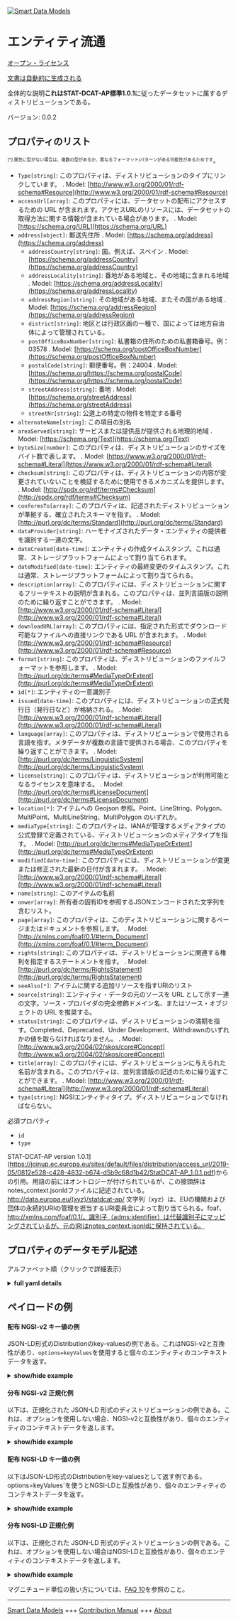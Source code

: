<!-- 10-Header -->    
[![Smart Data Models](https://smartdatamodels.org/wp-content/uploads/2022/01/SmartDataModels_logo.png "Logo")](https://smartdatamodels.org)    
エンティティ流通    
========<!-- /10-Header -->    
<!-- 15-License -->    
[オープン・ライセンス](https://github.com/smart-data-models//dataModel.STAT-DCAT-AP/blob/master/Distribution/LICENSE.md)    
[文書は自動的に生成される](https://docs.google.com/presentation/d/e/2PACX-1vTs-Ng5dIAwkg91oTTUdt8ua7woBXhPnwavZ0FxgR8BsAI_Ek3C5q97Nd94HS8KhP-r_quD4H0fgyt3/pub?start=false&loop=false&delayms=3000#slide=id.gb715ace035_0_60)    
<!-- /15-License -->    
<!-- 20-Description -->    
全体的な説明**これはSTAT-DCAT-AP標準1.0.1**に従ったデータセットに属するディストリビューションである。    
バージョン: 0.0.2    
<!-- /20-Description -->    
<!-- 30-PropertiesList -->    
## プロパティのリスト    
<sup><sub>[*] 属性に型がない場合は、複数の型があるか、異なるフォーマット/パターンがある可能性があるためです</sub></sup>。    
- `Type[string]`: このプロパティは、ディストリビューションのタイプにリンクしています。  . Model: [http://www.w3.org/2000/01/rdf-schema#Resource](http://www.w3.org/2000/01/rdf-schema#Resource)- `accessUrl[array]`: このプロパティには、データセットの配布にアクセスするための URL が含まれます。アクセスURLのリソースには、データセットの取得方法に関する情報が含まれている場合があります。  . Model: [https://schema.org/URL](https://schema.org/URL)- `address[object]`: 郵送先住所  . Model: [https://schema.org/address](https://schema.org/address)	- `addressCountry[string]`: 国。例えば、スペイン  . Model: [https://schema.org/addressCountry](https://schema.org/addressCountry)    
	- `addressLocality[string]`: 番地がある地域と、その地域に含まれる地域  . Model: [https://schema.org/addressLocality](https://schema.org/addressLocality)    
	- `addressRegion[string]`: その地域がある地域、またその国がある地域  . Model: [https://schema.org/addressRegion](https://schema.org/addressRegion)    
	- `district[string]`: 地区とは行政区画の一種で、国によっては地方自治体によって管理されている。      
	- `postOfficeBoxNumber[string]`: 私書箱の住所のための私書箱番号。例：03578  . Model: [https://schema.org/postOfficeBoxNumber](https://schema.org/postOfficeBoxNumber)    
	- `postalCode[string]`: 郵便番号。例：24004  . Model: [https://schema.org/https://schema.org/postalCode](https://schema.org/https://schema.org/postalCode)    
	- `streetAddress[string]`: 番地  . Model: [https://schema.org/streetAddress](https://schema.org/streetAddress)    
	- `streetNr[string]`: 公道上の特定の物件を特定する番号      
- `alternateName[string]`: この項目の別名  - `areaServed[string]`: サービスまたは提供品が提供される地理的地域  . Model: [https://schema.org/Text](https://schema.org/Text)- `byteSize[number]`: このプロパティは、ディストリビューションのサイズをバイト数で表します。  . Model: [https://www.w3.org/2000/01/rdf-schema#Literal](https://www.w3.org/2000/01/rdf-schema#Literal)- `checksum[string]`: このプロパティは、ディストリビューションの内容が変更されていないことを検証するために使用できるメカニズムを提供します。  . Model: [http://spdx.org/rdf/terms#Checksum](http://spdx.org/rdf/terms#Checksum)- `conformsTo[array]`: このプロパティは、記述されたディストリビューションが準拠する、確立されたスキーマを指す。  . Model: [http://purl.org/dc/terms/Standard](http://purl.org/dc/terms/Standard)- `dataProvider[string]`: ハーモナイズされたデータ・エンティティの提供者を識別する一連の文字。  - `dateCreated[date-time]`: エンティティの作成タイムスタンプ。これは通常、ストレージプラットフォームによって割り当てられます。  - `dateModified[date-time]`: エンティティの最終変更のタイムスタンプ。これは通常、ストレージプラットフォームによって割り当てられる。  - `description[array]`: このプロパティには、ディストリビューションに関するフリーテキストの説明が含まれる。このプロパティは、並列言語版の説明のために繰り返すことができます。  . Model: [http://www.w3.org/2000/01/rdf-schema#Literal](http://www.w3.org/2000/01/rdf-schema#Literal)- `downloadURL[array]`: このプロパティには、指定された形式でダウンロード可能なファイルへの直接リンクである URL が含まれます。  . Model: [http://www.w3.org/2000/01/rdf-schema#Resource](http://www.w3.org/2000/01/rdf-schema#Resource)- `format[string]`: このプロパティは、ディストリビューションのファイルフォーマットを参照します。  . Model: [http://purl.org/dc/terms#MediaTypeOrExtent](http://purl.org/dc/terms#MediaTypeOrExtent)- `id[*]`: エンティティの一意識別子  - `issued[date-time]`: このプロパティには、ディストリビューションの正式発行日（発行日など）が格納される。  . Model: [http://www.w3.org/2000/01/rdf-schema#Literal](http://www.w3.org/2000/01/rdf-schema#Literal)- `language[array]`: このプロパティは、ディストリビューションで使用される言語を指す。メタデータが複数の言語で提供される場合、このプロパティを繰り返すことができます。  . Model: [http://purl.org/dc/terms/LinguisticSystem](http://purl.org/dc/terms/LinguisticSystem)- `license[string]`: このプロパティは、ディストリビューションが利用可能となるライセンスを意味する。  . Model: [http://purl.org/dc/terms#LicenseDocument](http://purl.org/dc/terms#LicenseDocument)- `location[*]`: アイテムへの Geojson 参照。Point、LineString、Polygon、MultiPoint、MultiLineString、MultiPolygon のいずれか。  - `mediaType[string]`: このプロパティは、IANAが管理するメディアタイプの公式登録で定義されている、ディストリビューションのメディアタイプを指す。  . Model: [http://purl.org/dc/terms#MediaTypeOrExtent](http://purl.org/dc/terms#MediaTypeOrExtent)- `modified[date-time]`: このプロパティには、ディストリビューションが変更または修正された最新の日付が含まれます。  . Model: [http://www.w3.org/2000/01/rdf-schema#Literal](http://www.w3.org/2000/01/rdf-schema#Literal)- `name[string]`: このアイテムの名前  - `onwer[array]`: 所有者の固有IDを参照するJSONエンコードされた文字列を含むリスト。  - `page[array]`: このプロパティは、このディストリビューションに関するページまたはドキュメントを参照します。  . Model: [http://xmlns.com/foaf/0.1/#term_Document](http://xmlns.com/foaf/0.1/#term_Document)- `rights[string]`: このプロパティは、ディストリビューションに関連する権利を指定するステートメントを指す。  . Model: [http://purl.org/dc/terms/RightsStatement](http://purl.org/dc/terms/RightsStatement)- `seeAlso[*]`: アイテムに関する追加リソースを指すURIのリスト  - `source[string]`: エンティティ・データの元のソースを URL として示す一連の文字。ソース・プロバイダの完全修飾ドメイン名、またはソース・オブジェクトの URL を推奨する。  - `status[string]`: このプロパティは、ディストリビューションの満期を指す。Completed、Deprecated、Under Development、Withdrawnのいずれかの値を取らなければなりません。  . Model: [http://www.w3.org/2004/02/skos/core#Concept](http://www.w3.org/2004/02/skos/core#Concept)- `title[array]`: このプロパティには、ディストリビューションに与えられた名前が含まれる。このプロパティは、並列言語版の記述のために繰り返すことができます。  . Model: [http://www.w3.org/2000/01/rdf-schema#Literal](http://www.w3.org/2000/01/rdf-schema#Literal)- `type[string]`: NGSIエンティティタイプ。ディストリビューションでなければならない。  <!-- /30-PropertiesList -->    
<!-- 35-RequiredProperties -->    
必須プロパティ    
- `id`  - `type`  <!-- /35-RequiredProperties -->    
<!-- 40-RequiredProperties -->    
STAT-DCAT-AP version 1.0.1](https://joinup.ec.europa.eu/sites/default/files/distribution/access_url/2019-05/0812e528-c428-4832-b674-d5b9c68d1b42/StatDCAT-AP_1.0.1.pdf)からの引用。用語の前にはオントロジーが付けられているが、この接頭辞はnotes_context.jsonldファイルに記述されている。http://data.europa.eu/(xyz)/statdcat-ap/ 文字列（xyz）は、EUの機関および団体の永続的URIの管理を担当するURI委員会によって割り当てられる。foaf、http://xmlns.com/foaf/0.1/。識別子（adms:identifier）は代替識別子にマッピングされているが、元のIRIはnotes_context.jsonldに保持されている。    
<!-- /40-RequiredProperties -->    
<!-- 50-DataModelHeader -->    
## プロパティのデータモデル記述    
アルファベット順（クリックで詳細表示）    
<!-- /50-DataModelHeader -->    
<!-- 60-ModelYaml -->    
<details><summary><strong>full yaml details</strong></summary>      
```yaml    
Distribution:      
  description: This is a distribution belonging ot a dataset according to the STAT-DCAT-AP standard 1.0.1      
  properties:      
    Type:      
      description: 'This property links to a type of the Distribution, e.g. that it is a visualisation'      
      type: string      
      x-ngsi:      
        model: "http://www.w3.org/2000/01/rdf-schema#Resource"      
        type: Property      
    accessUrl:      
      description: This property contains a URL that gives access to a Distribution of the Dataset. The resource at the access URL may contain information about how to get the Dataset      
      items:      
        minItems: 1      
        type: string      
      type: array      
      x-ngsi:      
        model: https://schema.org/URL      
        type: Property      
    address:      
      description: The mailing address      
      properties:      
        addressCountry:      
          description: 'The country. For example, Spain'      
          type: string      
          x-ngsi:      
            model: https://schema.org/addressCountry      
            type: Property      
        addressLocality:      
          description: 'The locality in which the street address is, and which is in the region'      
          type: string      
          x-ngsi:      
            model: https://schema.org/addressLocality      
            type: Property      
        addressRegion:      
          description: 'The region in which the locality is, and which is in the country'      
          type: string      
          x-ngsi:      
            model: https://schema.org/addressRegion      
            type: Property      
        district:      
          description: 'A district is a type of administrative division that, in some countries, is managed by the local government'      
          type: string      
          x-ngsi:      
            type: Property      
        postOfficeBoxNumber:      
          description: 'The post office box number for PO box addresses. For example, 03578'      
          type: string      
          x-ngsi:      
            model: https://schema.org/postOfficeBoxNumber      
            type: Property      
        postalCode:      
          description: 'The postal code. For example, 24004'      
          type: string      
          x-ngsi:      
            model: https://schema.org/https://schema.org/postalCode      
            type: Property      
        streetAddress:      
          description: The street address      
          type: string      
          x-ngsi:      
            model: https://schema.org/streetAddress      
            type: Property      
        streetNr:      
          description: Number identifying a specific property on a public street      
          type: string      
          x-ngsi:      
            type: Property      
      type: object      
      x-ngsi:      
        model: https://schema.org/address      
        type: Property      
    alternateName:      
      description: An alternative name for this item      
      type: string      
      x-ngsi:      
        type: Property      
    areaServed:      
      description: The geographic area where a service or offered item is provided      
      type: string      
      x-ngsi:      
        model: https://schema.org/Text      
        type: Property      
    byteSize:      
      description: This property contains the size of a Distribution in bytes      
      type: number      
      x-ngsi:      
        model: "https://www.w3.org/2000/01/rdf-schema#Literal"      
        type: Property      
    checksum:      
      description: This property provides a mechanism that can be used to verify that the contents of a distribution have not changed      
      type: string      
      x-ngsi:      
        model: "http://spdx.org/rdf/terms#Checksum"      
        type: Property      
    conformsTo:      
      description: This property refers to an established schema to which the described Distribution conforms      
      items:      
        description: Every rule o standard the distribution complies with      
        type: string      
        x-ngsi:      
          type: Property      
      type: array      
      x-ngsi:      
        model: http://purl.org/dc/terms/Standard      
        type: Property      
    dataProvider:      
      description: A sequence of characters identifying the provider of the harmonised data entity      
      type: string      
      x-ngsi:      
        type: Property      
    dateCreated:      
      description: Entity creation timestamp. This will usually be allocated by the storage platform      
      format: date-time      
      type: string      
      x-ngsi:      
        type: Property      
    dateModified:      
      description: Timestamp of the last modification of the entity. This will usually be allocated by the storage platform      
      format: date-time      
      type: string      
      x-ngsi:      
        type: Property      
    description:      
      description: This property contains a free-text account of the Distribution. This property can be repeated for parallel language versions of the description      
      items:      
        description: Every description of the distribution in a language      
        type: string      
        x-ngsi:      
          type: Property      
      type: array      
      x-ngsi:      
        model: "http://www.w3.org/2000/01/rdf-schema#Literal"      
        type: Property      
    downloadURL:      
      description: This property contains a URL that is a direct link to a downloadable file in a given format      
      items:      
        description: Every URL available for downloading      
        format: uri      
        type: string      
        x-ngsi:      
          type: Property      
      type: array      
      x-ngsi:      
        model: "http://www.w3.org/2000/01/rdf-schema#Resource"      
        type: Property      
    format:      
      description: This property refers to the file format of the Distribution      
      type: string      
      x-ngsi:      
        model: "http://purl.org/dc/terms#MediaTypeOrExtent"      
        type: Property      
    id:      
      anyOf:      
        - description: Identifier format of any NGSI entity      
          maxLength: 256      
          minLength: 1      
          pattern: ^[\w\-\.\{\}\$\+\*\[\]`|~^@!,:\\]+$      
          type: string      
          x-ngsi:      
            type: Property      
        - description: Identifier format of any NGSI entity      
          format: uri      
          type: string      
          x-ngsi:      
            type: Property      
      description: Unique identifier of the entity      
      x-ngsi:      
        type: Property      
    issued:      
      description: 'This property contains the date of formal issuance (e.g., publication) of the Distribution'      
      format: date-time      
      type: string      
      x-ngsi:      
        model: "http://www.w3.org/2000/01/rdf-schema#Literal"      
        type: Property      
    language:      
      description: This property refers to a language used in the Distribution. This property can be repeated if the metadata is provided in multiple languages      
      items:      
        type: string      
      type: array      
      x-ngsi:      
        model: http://purl.org/dc/terms/LinguisticSystem      
        type: Property      
    license:      
      description: This property refers to the licence under which the Distribution is made available      
      type: string      
      x-ngsi:      
        model: "http://purl.org/dc/terms#LicenseDocument"      
        type: Property      
    location:      
      description: 'Geojson reference to the item. It can be Point, LineString, Polygon, MultiPoint, MultiLineString or MultiPolygon'      
      oneOf:      
        - description: Geojson reference to the item. Point      
          properties:      
            bbox:      
              items:      
                type: number      
              minItems: 4      
              type: array      
            coordinates:      
              items:      
                type: number      
              minItems: 2      
              type: array      
            type:      
              enum:      
                - Point      
              type: string      
          required:      
            - type      
            - coordinates      
          title: GeoJSON Point      
          type: object      
          x-ngsi:      
            type: GeoProperty      
        - description: Geojson reference to the item. LineString      
          properties:      
            bbox:      
              items:      
                type: number      
              minItems: 4      
              type: array      
            coordinates:      
              items:      
                items:      
                  type: number      
                minItems: 2      
                type: array      
              minItems: 2      
              type: array      
            type:      
              enum:      
                - LineString      
              type: string      
          required:      
            - type      
            - coordinates      
          title: GeoJSON LineString      
          type: object      
          x-ngsi:      
            type: GeoProperty      
        - description: Geojson reference to the item. Polygon      
          properties:      
            bbox:      
              items:      
                type: number      
              minItems: 4      
              type: array      
            coordinates:      
              items:      
                items:      
                  items:      
                    type: number      
                  minItems: 2      
                  type: array      
                minItems: 4      
                type: array      
              type: array      
            type:      
              enum:      
                - Polygon      
              type: string      
          required:      
            - type      
            - coordinates      
          title: GeoJSON Polygon      
          type: object      
          x-ngsi:      
            type: GeoProperty      
        - description: Geojson reference to the item. MultiPoint      
          properties:      
            bbox:      
              items:      
                type: number      
              minItems: 4      
              type: array      
            coordinates:      
              items:      
                items:      
                  type: number      
                minItems: 2      
                type: array      
              type: array      
            type:      
              enum:      
                - MultiPoint      
              type: string      
          required:      
            - type      
            - coordinates      
          title: GeoJSON MultiPoint      
          type: object      
          x-ngsi:      
            type: GeoProperty      
        - description: Geojson reference to the item. MultiLineString      
          properties:      
            bbox:      
              items:      
                type: number      
              minItems: 4      
              type: array      
            coordinates:      
              items:      
                items:      
                  items:      
                    type: number      
                  minItems: 2      
                  type: array      
                minItems: 2      
                type: array      
              type: array      
            type:      
              enum:      
                - MultiLineString      
              type: string      
          required:      
            - type      
            - coordinates      
          title: GeoJSON MultiLineString      
          type: object      
          x-ngsi:      
            type: GeoProperty      
        - description: Geojson reference to the item. MultiLineString      
          properties:      
            bbox:      
              items:      
                type: number      
              minItems: 4      
              type: array      
            coordinates:      
              items:      
                items:      
                  items:      
                    items:      
                      type: number      
                    minItems: 2      
                    type: array      
                  minItems: 4      
                  type: array      
                type: array      
              type: array      
            type:      
              enum:      
                - MultiPolygon      
              type: string      
          required:      
            - type      
            - coordinates      
          title: GeoJSON MultiPolygon      
          type: object      
          x-ngsi:      
            type: GeoProperty      
      x-ngsi:      
        type: GeoProperty      
    mediaType:      
      description: This property refers to the media type of the Distribution as defined in the official register of media types managed by IANA      
      type: string      
      x-ngsi:      
        model: "http://purl.org/dc/terms#MediaTypeOrExtent"      
        type: Property      
    modified:      
      description: This property contains the most recent date on which the Distribution was changed or modified      
      format: date-time      
      type: string      
      x-ngsi:      
        model: "http://www.w3.org/2000/01/rdf-schema#Literal"      
        type: Property      
    name:      
      description: The name of this item      
      type: string      
      x-ngsi:      
        type: Property      
    owner:      
      description: A List containing a JSON encoded sequence of characters referencing the unique Ids of the owner(s)      
      items:      
        anyOf:      
          - description: Identifier format of any NGSI entity      
            maxLength: 256      
            minLength: 1      
            pattern: ^[\w\-\.\{\}\$\+\*\[\]`|~^@!,:\\]+$      
            type: string      
            x-ngsi:      
              type: Property      
          - description: Identifier format of any NGSI entity      
            format: uri      
            type: string      
            x-ngsi:      
              type: Property      
        description: Unique identifier of the entity      
        x-ngsi:      
          type: Property      
      type: array      
      x-ngsi:      
        type: Property      
    page:      
      description: This property refers to a page or document about this Distribution      
      items:      
        description: Every page providing information about the distribution      
        type: string      
        x-ngsi:      
          type: Property      
      type: array      
      x-ngsi:      
        model: "http://xmlns.com/foaf/0.1/#term_Document"      
        type: Property      
    rights:      
      description: This property refers to a statement that specifies rights associated with the Distribution      
      type: string      
      x-ngsi:      
        model: http://purl.org/dc/terms/RightsStatement      
        type: Property      
    seeAlso:      
      description: list of uri pointing to additional resources about the item      
      oneOf:      
        - items:      
            format: uri      
            type: string      
          minItems: 1      
          type: array      
        - format: uri      
          type: string      
      x-ngsi:      
        type: Property      
    source:      
      description: 'A sequence of characters giving the original source of the entity data as a URL. Recommended to be the fully qualified domain name of the source provider, or the URL to the source object'      
      type: string      
      x-ngsi:      
        type: Property      
    status:      
      description: 'This property refers to the maturity of the Distribution. It MUST take one of the values Completed, Deprecated, Under Development, Withdrawn'      
      enum:      
        - Completed      
        - Deprecated      
        - Under Development      
        - Withdrawn      
      type: string      
      x-ngsi:      
        model: "http://www.w3.org/2004/02/skos/core#Concept"      
        type: Property      
    title:      
      description: This property contains a name given to the Distribution. This property can be repeated for parallel language versions of the description      
      items:      
        type: string      
      type: array      
      x-ngsi:      
        model: "http://www.w3.org/2000/01/rdf-schema#Literal"      
        type: Property      
    type:      
      description: NGSI entity type. It has to be Distribution      
      enum:      
        - Distribution      
      type: string      
      x-ngsi:      
        type: Property      
  required:      
    - id      
    - type      
  type: object      
  x-derived-from: https://joinup.ec.europa.eu/sites/default/files/distribution/access_url/2019-05/0812e528-c428-4832-b674-d5b9c68d1b42/StatDCAT-AP_1.0.1.pdf      
  x-disclaimer: 'Redistribution and use in source and binary forms, with or without modification, are permitted  provided that the license conditions are met. Copyleft (c) 2022 Contributors to Smart Data Models Program'      
  x-license-url: https://github.com/smart-data-models/dataModel.STAT-DCAT-AP/blob/master/Distribution/LICENSE.md      
  x-model-schema: https://smart-data-models.github.io/dataModel.STAT-DCAT-AP/Distribution/schema.json      
  x-model-tags: INTERSTAT      
  x-version: 0.0.2      
```    
</details>      
<!-- /60-ModelYaml -->    
<!-- 70-MiddleNotes -->    
<!-- /70-MiddleNotes -->    
<!-- 80-Examples -->    
## ペイロードの例    
#### 配布 NGSI-v2 キー値の例    
JSON-LD形式のDistributionのkey-valuesの例である。これはNGSI-v2と互換性があり、`options=keyValues`を使用すると個々のエンティティのコンテキストデータを返す。    
<details><summary><strong>show/hide example</strong></summary>      
```json  
{  
  "id": "urn:ngsi-ld:Distribution:id:LVVL:16506295",  
  "type": "Distribution",  
  "dateCreated": "2008-02-15T20:13:19Z",  
  "dateModified": "2020-05-07T09:44:12Z",  
  "source": "",  
  "name": "",  
  "alternateName": "",  
  "description": [  
    "Distribution of statistical data observations"  
  ],  
  "dataProvider": "Statistical source.",  
  "owner": [  
    "urn:ngsi-ld:Distribution:items:HBYW:15307384",  
    "urn:ngsi-ld:Distribution:items:XXDI:67367024"  
  ],  
  "seeAlso": [  
    "urn:ngsi-ld:Distribution:items:DRHQ:77720826"  
  ],  
  "location": {  
    "type": "Point",  
    "coordinates": [  
      52.5209531,  
      13.3256918  
    ]  
  },  
  "address": {  
    "streetAddress": "Franklinstrasse 13",  
    "addressLocality": "Berlin",  
    "addressRegion": "Berlin",  
    "addressCountry": "Germany",  
    "postalCode": "10587",  
    "postOfficeBoxNumber": "",  
    "streetNr": "13",  
    "district": ""  
  },  
  "areaServed": "",  
  "dataset": "urn:ngsi-ld:Catalogue:dataset:TPAD:93995192",  
  "publisher": "Interstat project",  
  "title": [  
    "demographic dataset",  
    "Dataset demografico"  
  ],  
  "homepage": "https://cef-interstat.eu/",  
  "language": [  
    "EN",  
    "SP"  
  ],  
  "licence": "Financial break course now will bring nation.",  
  "releaseDate": "2023-04-08T01:19:50Z",  
  "themes": [  
    "Demography",  
    "Social movements"  
  ],  
  "modificationDate": "2023-05-09T04:54:24Z",  
  "hasPart": "urn:ngsi-ld:Distribution:hasPart:MESA:97735762",  
  "isPartOf": "urn:ngsi-ld:Distribution:isPartOf:JCBS:21034868",  
  "record": "urn:ngsi-ld:Distribution:record:KLPV:86778952",  
  "rights": "open license",  
  "spatial_geographic": [  
    {  
      "type": "Point",  
      "coordinates": [  
        276.5,  
        95.6  
      ],  
      "bbox": [  
        34.9,  
        283.8,  
        861.1,  
        311.7  
      ]  
    },  
    {  
      "type": "Point",  
      "coordinates": [  
        311.1,  
        805.7  
      ],  
      "bbox": [  
        434.9,  
        913.1,  
        618.1,  
        424.5  
      ]  
    }  
  ]  
}  
```  
</details>    
#### 分布 NGSI-v2 正規化例    
以下は、正規化された JSON-LD 形式のディストリビューションの例である。これは、オプションを使用しない場合、NGSI-v2と互換性があり、個々のエンティティのコンテキストデータを返します。    
<details><summary><strong>show/hide example</strong></summary>      
```json  
{  
  "id": "urn:ngsi-ld:Catalogue:id:LVVL:16506295",  
  "type": "Distribution",  
  "accessUrl": {  
    "type": "StructuredValue",  
    "value": [  
      "http://127.0.0.1:1026/ngsi-ld/v1/entities?type=https://smartdatamodels.org/dataModel.SDMX/Observation"  
    ]  
  },  
  "format": {  
    "type": "Text",  
    "value": "JSON_LD"  
  },  
  "status": {  
    "type": "Text",  
    "value": "Completed"  
  },  
  "dateCreated": {  
    "type": "DateTime",  
    "value": "2008-02-15T20:13:19Z"  
  },  
  "dateModified": {  
    "type": "DateTime",  
    "value": "2020-05-07T09:44:12Z"  
  },  
  "source": {  
    "type": "Text",  
    "value": ""  
  },  
  "name": {  
    "type": "Text",  
    "value": ""  
  },  
  "alternateName": {  
    "type": "Text",  
    "value": ""  
  },  
  "description": {  
    "type": "StructuredValue",  
    "value": [  
      "Distribution of statistical data observations"  
    ]  
  },  
  "dataProvider": {  
    "type": "Text",  
    "value": "Statistical source."  
  },  
  "owner": {  
    "type": "StructuredValue",  
    "value": [  
      "urn:ngsi-ld:Catalogue:items:HBYW:15307384",  
      "urn:ngsi-ld:Catalogue:items:XXDI:67367024"  
    ]  
  },  
  "seeAlso": {  
    "type": "StructuredValue",  
    "value": [  
      "urn:ngsi-ld:Catalogue:items:DRHQ:77720826"  
    ]  
  },  
  "location": {  
    "type": "geo:json",  
    "value": {  
      "type": "Point",  
      "coordinates": [  
        52.5209531,  
        13.3256918  
      ]  
    }  
  },  
  "address": {  
    "type": "StructuredValue",  
    "value": {  
      "streetAddress": "Franklinstrasse 13",  
      "addressLocality": "Berlin",  
      "addressRegion": "Berlin",  
      "addressCountry": "Germany",  
      "postalCode": "10587",  
      "postOfficeBoxNumber": "",  
      "streetNr": "13",  
      "district": ""  
    }  
  },  
  "areaServed": {  
    "type": "Text",  
    "value": ""  
  },  
  "dataset": {  
    "type": "Text",  
    "value": "urn:ngsi-ld:Catalogue:dataset:TPAD:93995192"  
  },  
  "publisher": {  
    "type": "Text",  
    "value": "Interstat project"  
  },  
  "title": {  
    "type": "StructuredValue",  
    "value": [  
      "demographic dataset",  
      "Dataset demografico"  
    ]  
  },  
  "homepage": {  
    "type": "Text",  
    "value": "https://cef-interstat.eu/"  
  },  
  "language": {  
    "type": "StructuredValue",  
    "value": [  
      "en",  
      "fr"  
    ]  
  },  
  "licence": {  
    "type": "Text",  
    "value": "Financial break course now will bring nation."  
  },  
  "releaseDate": {  
    "type": "DateTime",  
    "value": "2023-04-08T01:19:50Z"  
  },  
  "themes": {  
    "type": "StructuredValue",  
    "value": [  
      "Demography",  
      "Social movements"  
    ]  
  },  
  "modificationDate": {  
    "type": "DateTime",  
    "value": "2023-05-09T04:54:24Z"  
  },  
  "hasPart": {  
    "type": "Text",  
    "value": "urn:ngsi-ld:Catalogue:hasPart:MESA:97735762"  
  },  
  "isPartOf": {  
    "type": "Text",  
    "value": "urn:ngsi-ld:Catalogue:isPartOf:JCBS:21034868"  
  },  
  "record": {  
    "type": "Text",  
    "value": "urn:ngsi-ld:Catalogue:record:KLPV:86778952"  
  },  
  "rights": {  
    "type": "Text",  
    "value": "open license"  
  },  
  "spatial_geographic": {  
    "type": "StructuredValue",  
    "value": [  
      {  
        "type": "Point",  
        "coordinates": [  
          276.5,  
          95.6  
        ],  
        "bbox": [  
          34.9,  
          283.8,  
          861.1,  
          311.7  
        ]  
      },  
      {  
        "type": "Point",  
        "coordinates": [  
          311.1,  
          805.7  
        ],  
        "bbox": [  
          434.9,  
          913.1,  
          618.1,  
          424.5  
        ]  
      }  
    ]  
  }  
}  
```  
</details>    
#### 配布 NGSI-LD キー値の例    
以下はJSON-LD形式のDistributionをkey-valuesとして返す例である。options=keyValues`を使うとNGSI-LDと互換性があり、個々のエンティティのコンテキストデータを返す。    
<details><summary><strong>show/hide example</strong></summary>      
```json  
{  
  "id": "urn:ngsi-ld:Catalogue:id:LVVL:16506295",  
  "type": "Distribution",  
  "accessUrl": [  
    "http://127.0.0.1:1026/ngsi-ld/v1/entities?type=https://smartdatamodels.org/dataModel.SDMX/Observation"  
  ],  
  "format": "JSON_LD",  
  "status": "Completed",  
  "dateCreated": "2008-02-15T20:13:19Z",  
  "dateModified": "2020-05-07T09:44:12Z",  
  "source": "",  
  "name": "",  
  "alternateName": "",  
  "description": [  
    "Distribution of statistical data observations"  
  ],  
  "dataProvider": "Statistical source.",  
  "owner": [  
    "urn:ngsi-ld:Catalogue:items:HBYW:15307384",  
    "urn:ngsi-ld:Catalogue:items:XXDI:67367024"  
  ],  
  "seeAlso": [  
    "urn:ngsi-ld:Catalogue:items:DRHQ:77720826"  
  ],  
  "location": {  
    "type": "Point",  
    "coordinates": [  
      52.5209531,  
      13.3256918  
    ]  
  },  
  "address": {  
    "streetAddress": "Franklinstrasse 13",  
    "addressLocality": "Berlin",  
    "addressRegion": "Berlin",  
    "addressCountry": "Germany",  
    "postalCode": "10587",  
    "postOfficeBoxNumber": "",  
    "streetNr": "13",  
    "district": ""  
  },  
  "areaServed": "",  
  "dataset": "urn:ngsi-ld:Catalogue:dataset:TPAD:93995192",  
  "publisher": "Interstat project",  
  "title": [  
    "demographic dataset",  
    "Dataset demografico"  
  ],  
  "homepage": "https://cef-interstat.eu/",  
  "language": [  
    "en",  
    "fr"  
  ],  
  "licence": "Financial break course now will bring nation.",  
  "releaseDate": "2023-04-08T01:19:50Z",  
  "themes": [  
    "Demography",  
    "Social movements"  
  ],  
  "modificationDate": "2023-05-09T04:54:24Z",  
  "hasPart": "urn:ngsi-ld:Catalogue:hasPart:MESA:97735762",  
  "isPartOf": "urn:ngsi-ld:Catalogue:isPartOf:JCBS:21034868",  
  "record": "urn:ngsi-ld:Catalogue:record:KLPV:86778952",  
  "rights": "open license",  
  "spatial_geographic": [  
    {  
      "type": "Point",  
      "coordinates": [  
        276.5,  
        95.6  
      ],  
      "bbox": [  
        34.9,  
        283.8,  
        861.1,  
        311.7  
      ]  
    },  
    {  
      "type": "Point",  
      "coordinates": [  
        311.1,  
        805.7  
      ],  
      "bbox": [  
        434.9,  
        913.1,  
        618.1,  
        424.5  
      ]  
    }  
  ],  
  "@context": [  
    "https://raw.githubusercontent.com/smart-data-models/dataModel.STAT-DCAT-AP/master/context.jsonld"  
  ]  
}  
```  
</details>    
#### 分布 NGSI-LD 正規化例    
以下は、正規化された JSON-LD 形式のディストリビューションの例である。これは、オプションを使用しない場合はNGSI-LDと互換性があり、個々のエンティティのコンテキストデータを返します。    
<details><summary><strong>show/hide example</strong></summary>      
```json  
{  
  "id": "urn:ngsi-ld:Catalogue:id:LVVL:16506295",  
  "type": "Distribution",  
  "accessUrl": {  
    "type": "Property",  
    "value": [  
      "http://127.0.0.1:1026/ngsi-ld/v1/entities?type=https://smartdatamodels.org/dataModel.SDMX/Observation"  
    ]  
  },  
  "format": {  
    "type": "Property",  
    "value": "JSON_LD"  
  },  
  "status": {  
        "type": "Property",  
        "value": "Completed"  
    },  
  "dateCreated": {  
    "type": "Property",  
    "value": {  
      "@type": "DateTime",  
      "@value": "2008-02-15T20:13:19Z"  
    }  
  },  
  "dateModified": {  
    "type": "Property",  
    "value": {  
      "@type": "DateTime",  
      "@value": "2020-05-07T09:44:12Z"  
    }  
  },  
  "source": {  
    "type": "Property",  
    "value": ""  
  },  
  "name": {  
    "type": "Property",  
    "value": ""  
  },  
  "alternateName": {  
    "type": "Property",  
    "value": ""  
  },  
  "description": {  
    "type": "Property",  
    "value": [  
      "Distribution of statistical data observations"  
      ]  
  },  
  "dataProvider": {  
    "type": "Property",  
    "value": "Statistical source."  
  },  
  "owner": {  
    "type": "Property",  
    "value": [  
      "urn:ngsi-ld:Catalogue:items:HBYW:15307384",  
      "urn:ngsi-ld:Catalogue:items:XXDI:67367024"  
    ]  
  },  
  "seeAlso": {  
    "type": "Property",  
    "value": [  
      "urn:ngsi-ld:Catalogue:items:DRHQ:77720826"  
    ]  
  },  
  "location": {  
    "type": "Property",  
    "value": {  
      "type": "Point",  
      "coordinates": [  
        52.5209531,  
        13.3256918  
      ]  
    }  
  },  
  "address": {  
    "type": "Property",  
    "value": {  
      "streetAddress": "Franklinstrasse 13",  
      "addressLocality": "Berlin",  
      "addressRegion": "Berlin",  
      "addressCountry": "Germany",  
      "postalCode": "10587",  
      "postOfficeBoxNumber": "",  
      "streetNr": "13",  
      "district": ""  
    }  
  },  
  "areaServed": {  
    "type": "Property",  
    "value": ""  
  },  
  "dataset": {  
    "type": "object",  
    "value": "urn:ngsi-ld:Catalogue:dataset:TPAD:93995192"  
  },  
  "publisher": {  
    "type": "Property",  
    "value": "Interstat project"  
  },  
  "title": {  
    "type": "Property",  
    "value": [  
      "demographic dataset",  
      "Dataset demografico"  
    ]  
  },  
  "homepage": {  
    "type": "Property",  
    "value": "https://cef-interstat.eu/"  
  },  
  "language": {  
    "type": "Property",  
    "value": [  
      "en",  
      "fr"  
    ]  
  },  
  "license": {  
    "type": "Property",  
    "value": "Financial break course now will bring nation."  
  },  
  "issued": {  
    "type": "Property",  
    "value": {  
      "@type": "DateTime",  
      "@value": "2023-04-08T01:19:50Z"  
    }  
  },  
  "themes": {  
    "type": "Property",  
    "value": [  
      "Demography",  
      "Social movements"  
    ]  
  },  
  "modified": {  
    "type": "Property",  
    "value": {  
      "@type": "DateTime",  
      "@value": "2023-05-09T04:54:24Z"  
    }  
  },  
  "hasPart": {  
    "type": "object",  
    "value": "urn:ngsi-ld:Catalogue:hasPart:MESA:97735762"  
  },  
  "isPartOf": {  
    "type": "object",  
    "value": "urn:ngsi-ld:Catalogue:isPartOf:JCBS:21034868"  
  },  
  "record": {  
    "type": "object",  
    "value": "urn:ngsi-ld:Catalogue:record:KLPV:86778952"  
  },  
  "rights": {  
    "type": "Property",  
    "value": "open license"  
  },  
  "spatial_geographic": {  
    "type": "Property",  
    "value": [  
      {  
        "type": "Point",  
        "coordinates": [  
          276.5,  
          95.6  
        ],  
        "bbox": [  
          34.9,  
          283.8,  
          861.1,  
          311.7  
        ]  
      },  
      {  
        "type": "Point",  
        "coordinates": [  
          311.1,  
          805.7  
        ],  
        "bbox": [  
          434.9,  
          913.1,  
          618.1,  
          424.5  
        ]  
      }  
    ]  
  },  
  "@context": [  
    "https://raw.githubusercontent.com/smart-data-models/dataModel.STAT-DCAT-AP/master/context.jsonld"  
  ]  
}  
```  
</details><!-- /80-Examples -->    
<!-- 90-FooterNotes -->    
<!-- /90-FooterNotes -->    
<!-- 95-Units -->    
マグニチュード単位の扱い方については、[FAQ 10](https://smartdatamodels.org/index.php/faqs/)を参照のこと。    
<!-- /95-Units -->    
<!-- 97-LastFooter -->    
---    
[Smart Data Models](https://smartdatamodels.org) +++ [Contribution Manual](https://bit.ly/contribution_manual) +++ [About](https://bit.ly/Introduction_SDM)<!-- /97-LastFooter -->    
